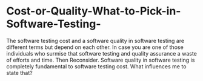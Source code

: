 # Cost-or-Quality-What-to-Pick-in-Software-Testing-
The software testing cost and a software quality in software testing are different terms but depend on each other. In case you are one of those individuals who surmise that software testing and quality assurance a waste of efforts and time. Then Reconsider. Software quality in software testing is completely fundamental to software testing cost. What influences me to state that?
